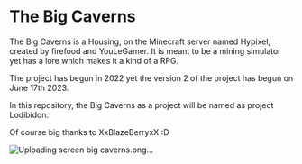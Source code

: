 # The Big Caverns

The Big Caverns is a Housing, on the Minecraft server named Hypixel, created by firefood and YouLeGamer.
It is meant to be a mining simulator yet has a lore which makes it a kind of a RPG.

The project has begun in 2022 yet the version 2 of the project has begun on June 17th 2023.

In this repository, the Big Caverns as a project will be named as project Lodibidon.

Of course big thanks to XxBlazeBerryxX :D


![Uploading screen big caverns.png…]()

